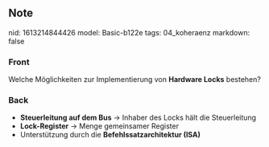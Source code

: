 ## Note
nid: 1613214844426
model: Basic-b122e
tags: 04_koheraenz
markdown: false

### Front
Welche Möglichkeiten zur Implementierung von <b>Hardware Locks</b> bestehen?

### Back
<ul><li><div><strong>Steuerleitung auf dem Bus</strong> → Inhaber des Locks hält die Steuerleitung</div></li><li><div><strong>Lock-Register</strong> → Menge gemeinsamer Register</div></li><li><div>Unterstützung durch die <strong>Befehlssatzarchitektur (ISA)</strong></div></li></ul>
